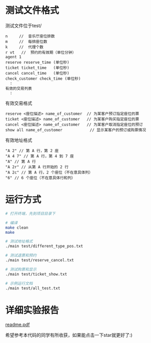 # 测试文件格式
测试文件位于test/

```
n     //  音乐厅座位排数 
m     //  每排座位数 
k     //  代理个数 
r vt   //  预约的有效期（单位分钟） 
agent 1 
reserve reserve_time (单位秒) 
ticket ticket_time   (单位秒) 
cancel cancel_time   (单位秒) 
check_customer check_time (单位秒) 
  : 
有效的交易列表 
  :
```

有效交易格式
```
reserve <座位描述> name_of_customer  // 为某客户预订指定座位的票 
ticket <座位描述> name_of_customer   // 为某客户购买指定座位的票 
cancel <座位描述> name_of_customer   // 为某客户取消指定座位的预订 
show all name_of_customer            // 显示某客户的预订或购票情况 
```

有效地址格式

```
"A 2" // 第 A 行，第 2 座 
"A 4 7" // 第 A 行，第 4 到 7 座 
"A" // 第 A 行 
"A 2r" // 从第 A 行开始的 2 行 
"A 2c" // 第 A 行，2 个座位（不在意具体列） 
"6" // 6 个座位（不在意具体行和列）
```
# 运行方式

```sh
# 打开终端，先到项目目录下

# 编译
make clean
make

# 测试地址格式
./main test/different_type_pos.txt 

# 测试退票和预约
./main test/reserve_cancel.txt 

# 测试购票和显示
./main test/ticket_show.txt

# 示例运行文档
./main test/all_test.txt 
```

# 详细实验报告
[readme.pdf](./readme.pdf)

希望参考本代码的同学有所收获，如果能点击一下star就更好了:)
